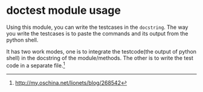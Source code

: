 # doctest module usage

Using this module, you can write the testcases in the `docstring`.
The way you write the testcases is to paste the commands and its
output from the python shell.

It has two work modes, one is to integrate the testcode(the output
of python shell) in the docstring of the module/methods.
The other is to write the test code in a separate file.[^1]

[^1]: http://my.oschina.net/lionets/blog/268542
